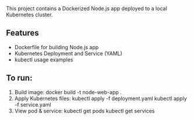 This project contains a Dockerized Node.js app deployed to a local Kubernetes cluster.

## Features
- Dockerfile for building Node.js app
- Kubernetes Deployment and Service (YAML)
- kubectl usage examples

## To run:
1. Build image: docker build -t node-web-app .
2. Apply Kubernetes files:
   kubectl apply -f deployment.yaml
   kubectl apply -f service.yaml
3. View pod & service:
   kubectl get pods
   kubectl get services